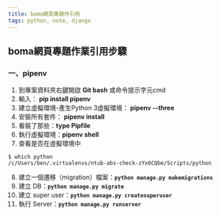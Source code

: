 ```yaml
---
title: boma網頁專題作引用
tags: python, note, django
---
```

## boma網頁專題作業引用步驟
### 一、pipenv
1. 到專案資料夾右鍵開啟 **Git bash** 或命令提示字元cmd
2. 輸入： **pip install pipenv**
3. 建立虛擬環境-產生Python 3虛擬環境： **pipenv --three** 
4. 安裝所有套件： **pipenv install**
5. 看裝了那些：**type Pipfile** 
6. 執行虛擬環境：**pipenv shell**
7. 查看是否在虛擬環境中
```python=
$ which python
/c/Users/ben/.virtualenvs/ntub-abs-check-zYx6CQbe/Scripts/python
```
8. 建立一個遷移（migration）檔案：**`python manage.py makemigrations`**
9. 建立 DB：**`python manage.py migrate`**
10. 建立 super user：**`python manage.py createsuperuser`**
11. 執行 Server：**`python manage.py runserver`**
